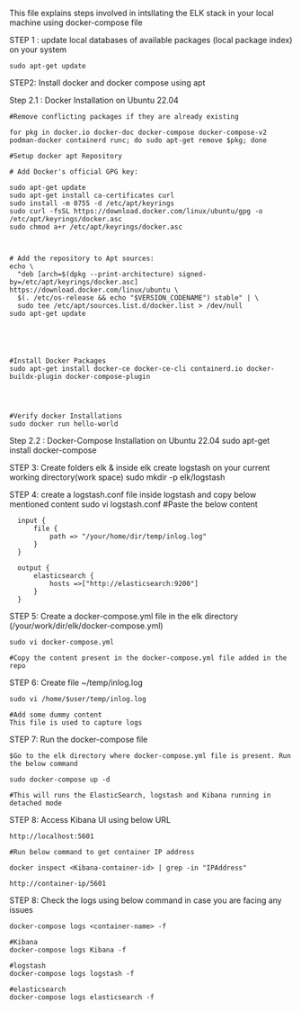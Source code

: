 This file explains steps involved in intsllating the ELK stack in your local machine using docker-compose file


STEP 1 :   update local databases of available packages (local package index) on your system 

    sudo apt-get update

STEP2: Install docker and docker compose using apt

Step 2.1 : Docker Installation on Ubuntu 22.04
    
    #Remove conflicting packages if they are already existing
    
    for pkg in docker.io docker-doc docker-compose docker-compose-v2 podman-docker containerd runc; do sudo apt-get remove $pkg; done

    #Setup docker apt Repository

    # Add Docker's official GPG key:
    
    sudo apt-get update
    sudo apt-get install ca-certificates curl
    sudo install -m 0755 -d /etc/apt/keyrings
    sudo curl -fsSL https://download.docker.com/linux/ubuntu/gpg -o /etc/apt/keyrings/docker.asc
    sudo chmod a+r /etc/apt/keyrings/docker.asc


    
    # Add the repository to Apt sources:
    echo \
      "deb [arch=$(dpkg --print-architecture) signed-by=/etc/apt/keyrings/docker.asc] https://download.docker.com/linux/ubuntu \
      $(. /etc/os-release && echo "$VERSION_CODENAME") stable" | \
      sudo tee /etc/apt/sources.list.d/docker.list > /dev/null
    sudo apt-get update




    
    #Install Docker Packages
    sudo apt-get install docker-ce docker-ce-cli containerd.io docker-buildx-plugin docker-compose-plugin




    #Verify docker Installations
    sudo docker run hello-world

Step 2.2 : Docker-Compose Installation on Ubuntu 22.04
    sudo apt-get install docker-compose 

STEP 3:  Create folders elk & inside elk create logstash on your current working directory(work space) 
    sudo mkdir -p elk/logstash

STEP 4: create a logstash.conf file inside logstash and copy below mentioned content
    sudo vi logstash.conf
    #Paste the below content

      input {
          file {
              path => "/your/home/dir/temp/inlog.log"
          }
      }
      
      output {
          elasticsearch {
              hosts =>["http://elasticsearch:9200"]
          }
      }

    
STEP 5: Create a docker-compose.yml file in the elk directory (/your/work/dir/elk/docker-compose.yml)
    
    
    sudo vi docker-compose.yml
    
    #Copy the content present in the docker-compose.yml file added in the repo


STEP 6: Create file ~/temp/inlog.log 

    sudo vi /home/$user/temp/inlog.log

    #Add some dummy content
    This file is used to capture logs

STEP 7: Run the docker-compose file

    $Go to the elk directory where docker-compose.yml file is present. Run the below command
    
    sudo docker-compose up -d

    #This will runs the ElasticSearch, logstash and Kibana running in detached mode

STEP 8: Access Kibana UI using below URL
    
    http://localhost:5601
     
    #Run below command to get container IP address
     
    docker inspect <Kibana-container-id> | grep -in "IPAddress"

    http://container-ip/5601

STEP 8: Check the logs using below command in case you are facing any issues

    docker-compose logs <container-name> -f

    #Kibana
    docker-compose logs Kibana -f

    #logstash
    docker-compose logs logstash -f

    #elasticsearch
    docker-compose logs elasticsearch -f
    
    

